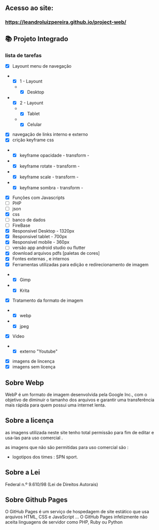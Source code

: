 
 ## Acesso ao site:
 ### https://leandroluizpereira.github.io/project-web/


 ## :books: Projeto Integrado
 ### lista de tarefas  
 
- [x] Layount menu de navegaçâo 
 * - [X] 1 - Layount
   * - [X] Desktop
 * - [X] 2 - Layount
   * - [X] Tablet
   * - [X] Celular
- [x] navegaçâo de links interno e externo
- [x] criçâo keyframe css
 * - [X] keyframe opacidade - transform - 
 * - [X] keyframe rotate - transform -
 * - [x] keyframe scale - transform - 
 * - [x] keyframe sombra - transform - 
- [X] Funçôes com Javascripts
- [ ] PHP
- [ ] json
- [x] css
- [ ] banco de dados
- [ ] FireBase
- [x] Responsivel Desktop - 1320px
- [x] Responsivel tablet - 700px
- [x] Responsivel mobile - 360px
- [ ] versão app android studio ou flutter
- [x] download arquivos pdfs [paletas de cores]
- [x] Fontes externas , e internos 
- [X] Ferramentas utilizadas para ediçâo e redirecionamento de imagem
 * - [X] Gimp
 * - [X] Krita
- [x] Tratamento da formato de imagem
 * - [x] webp
 * - [x] jpeg
- [x] Video
 * - [x] externo "Youtube"
- [X] imagens de lincença
- [X] imagens sem licença

## Sobre Webp

 WebP é um formato de imagem desenvolvida pela Google Inc., com o objetivo de diminuir o tamanho dos arquivos e garantir uma transferência mais rápida para quem possui uma internet lenta.
 
## Sobre a licença

 as imagens utilizada neste site tenho total permissâo para fim de editar e usa-las para uso comercial .
 
  as imagens que não são permitidas para uso comercial são :
   * logotipos dos times : SPN sport.
 
 ## Sobre a Lei 
 
 Federal n.º 9.610/98 (Lei de Direitos Autorais)
 
 ## Sobre Github Pages
O GitHub Pages é um serviço de hospedagem de site estático que usa arquivos HTML, CSS e JavaScript ... O GitHub Pages infelizmente não aceita linguagens de servidor como PHP, Ruby ou Python

